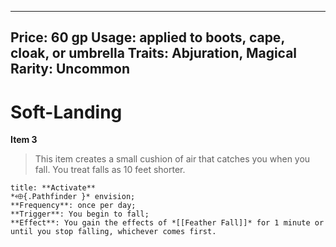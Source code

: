 
---
Price: 60 gp
Usage: applied to boots, cape, cloak, or umbrella
Traits: Abjuration, Magical
Rarity: Uncommon
---

# Soft-Landing

**Item 3**

> This item creates a small cushion of air that catches you when you fall. You treat falls as 10 feet shorter.

```ad-embed-ability
title: **Activate**
*⬲{.Pathfinder }* envision; 
**Frequency**: once per day;
**Trigger**: You begin to fall;
**Effect**: You gain the effects of *[[Feather Fall]]* for 1 minute or until you stop falling, whichever comes first.

```
